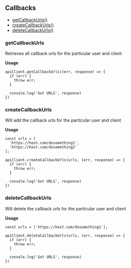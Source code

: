 ## Callbacks

- [getCallbackUrls()](#getcallbackurls)
- [createCallbackUrls()](#createcallbackurls)
- [deleteCallbackUrls()](#deletecallbackurls)


### getCallbackUrls

Retrieves all callback urls for the particular user and client

**Usage**

```
apiClient.getCallbackUrls((err, response) => {
  if (err) {
    throw err;
  }

  console.log('Got URLS', response)
})
```


### createCallbackUrls

Will add the callback urls for the particular user and client

**Usage**

```
const urls = [
  'https://host.com/dosomething1',
  'https://host.com/dosomething2'
];

apiClient.createCallbackUrls(urls, (err, response) => {
  if (err) {
    throw err;
  }

  console.log('Got URLS', response)
})
```


### deleteCallbackUrls

Will delete the callback urls for the particular user and client

**Usage**

```
const urls = ['https://host.com/dosomething1'];

apiClient.deleteCallbackUrls(urls, (err, response) => {
  if (err) {
    throw err;
  }

  console.log('Got URLS', response)
})
```
